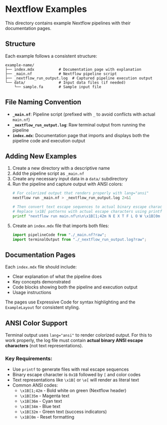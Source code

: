 # Nextflow Examples

This directory contains example Nextflow pipelines with their documentation pages.

## Structure

Each example follows a consistent structure:

```
example-name/
├── index.mdx           # Documentation page with explanation
├── _main.nf            # Nextflow pipeline script
├── _nextflow_run_output.log  # Captured pipeline execution output
└── data/               # Input data files (if needed)
    └── sample.fa       # Sample input file
```

## File Naming Convention

- **`_main.nf`**: Pipeline script (prefixed with `_` to avoid conflicts with actual `main.nf`)
- **`_nextflow_run_output.log`**: Raw terminal output from running the pipeline
- **`index.mdx`**: Documentation page that imports and displays both the pipeline code and execution output

## Adding New Examples

1. Create a new directory with a descriptive name
2. Add the pipeline script as `_main.nf`
3. Create any necessary input data in a `data/` subdirectory
4. Run the pipeline and capture output with ANSI colors:
   ```bash
   # For colorized output that renders properly with lang="ansi"
   nextflow run _main.nf > _nextflow_run_output.log 2>&1

   # Then convert text escape sequences to actual binary escape characters
   # Replace \x1B[ patterns with actual escape characters using printf
   printf "nextflow run main.nf\n\n\x1B[1;42m N E X T F L O W \x1B[0m  ~  version X.X.X\n..." > _nextflow_run_output.log
   ```
5. Create an `index.mdx` file that imports both files:
   ```javascript
   import pipelineCode from "./_main.nf?raw";
   import terminalOutput from "./_nextflow_run_output.log?raw";
   ```

## Documentation Pages

Each `index.mdx` file should include:

- Clear explanation of what the pipeline does
- Key concepts demonstrated
- Code blocks showing both the pipeline and execution output
- Usage instructions

The pages use Expressive Code for syntax highlighting and the `ExampleLayout` for consistent styling.

## ANSI Color Support

Terminal output uses `lang="ansi"` to render colorized output. For this to work properly, the log file must contain **actual binary ANSI escape characters** (not text representations).

### Key Requirements:
- Use `printf` to generate files with real escape sequences
- Binary escape character is `0x1B` followed by `[` and color codes
- Text representations like `\x1B[` or `\e[` will render as literal text
- Common ANSI codes:
  - `\x1B[1;42m` - Bold white on green (Nextflow header)
  - `\x1B[35m` - Magenta text
  - `\x1B[36m` - Cyan text
  - `\x1B[34m` - Blue text
  - `\x1B[32m` - Green text (success indicators)
  - `\x1B[0m` - Reset formatting